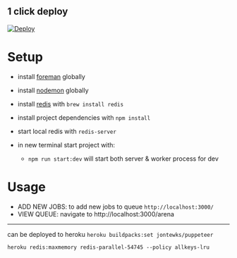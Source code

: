 


## 1 click deploy
[![Deploy](https://www.herokucdn.com/deploy/button.svg)](https://www.heroku.com/deploy?template=https://github.com/killa-kyle/express-puppeteer-bull-queue-example)


# Setup

- install  [foreman](https://github.com/strongloop/node-foreman) globally
- install [nodemon](https://github.com/remy/nodemon/) globally
- install [redis]() with ```brew install redis```
- install project dependencies with ```npm install```

- start local redis with  ```redis-server```
- in new terminal start project with:
  - ```npm run start:dev``` will start both server & worker process for dev


# Usage
- ADD NEW JOBS: to add new jobs to queue `http://localhost:3000/`
- VIEW QUEUE: navigate to http://localhost:3000/arena






------
can be deployed to heroku 
`heroku buildpacks:set jontewks/puppeteer`

`heroku redis:maxmemory redis-parallel-54745 --policy allkeys-lru`